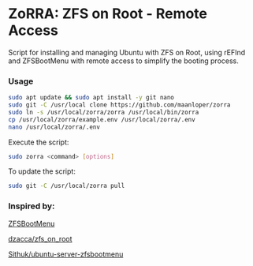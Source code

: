 # ZoRRA: ZFS on Root - Remote Access
Script for installing and managing Ubuntu with ZFS on Root, using rEFInd and ZFSBootMenu with remote access to simplify the booting process.

### Usage
```bash
sudo apt update && sudo apt install -y git nano
sudo git -C /usr/local clone https://github.com/maanloper/zorra
sudo ln -s /usr/local/zorra/zorra /usr/local/bin/zorra
cp /usr/local/zorra/example.env /usr/local/zorra/.env
nano /usr/local/zorra/.env
```

Execute the script:
```bash
sudo zorra <command> [options]
```

To update the script:
```bash
sudo git -C /usr/local/zorra pull
```

### Inspired by:
[ZFSBootMenu](https://zfsbootmenu.org/)

[dzacca/zfs_on_root](https://github.com/dzacca/zfs_on_root)

[Sithuk/ubuntu-server-zfsbootmenu](https://github.com/Sithuk/ubuntu-server-zfsbootmenu)